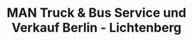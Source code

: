 ---
title: "MAN Truck & Bus Service und Verkauf Berlin - Lichtenberg"
url: /berlin/man-truck-und-bus-service-und-verkauf-berlin-lichtenberg/
shop: Autohaus
---
